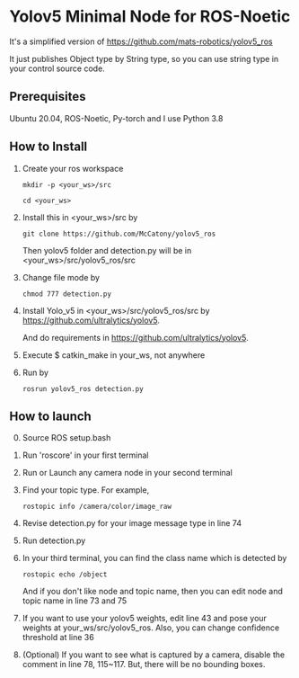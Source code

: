 # Yolov5 Minimal Node for ROS-Noetic
It's a simplified version of https://github.com/mats-robotics/yolov5_ros

It just publishes Object type by String type, so you can use string type in your control source code. 

## Prerequisites
Ubuntu 20.04, ROS-Noetic, Py-torch
and I use Python 3.8

## How to Install
1. Create your ros workspace
    ```
    mkdir -p <your_ws>/src
    
    cd <your_ws>
    ```
    
2. Install this in <your_ws>/src by
    ```
    git clone https://github.com/McCatony/yolov5_ros
    ```

    Then yolov5 folder and detection.py will be in <your_ws>/src/yolov5_ros/src
3. Change file mode by
    ```
    chmod 777 detection.py
    ```
    
4. Install Yolo_v5 in <your_ws>/src/yolov5_ros/src by https://github.com/ultralytics/yolov5.

   And do requirements in https://github.com/ultralytics/yolov5.
5. Execute $ catkin_make in your_ws, not anywhere
6. Run by
    ```
    rosrun yolov5_ros detection.py
    ```

## How to launch
0. Source ROS setup.bash
1. Run 'roscore' in your first terminal
2. Run or Launch any camera node in your second terminal
3. Find your topic type. For example,
    ```
    rostopic info /camera/color/image_raw
    ```
    
4. Revise detection.py for your image message type in line 74
5. Run detection.py
6. In your third terminal, you can find the class name which is detected by
    ```
    rostopic echo /object
    ```
    
   And if you don't like node and topic name, then you can edit node and topic name in line 73 and 75
7. If you want to use your yolov5 weights, edit line 43 and pose your weights at your_ws/src/yolov5_ros. Also, you can change confidence threshold at line 36
8. (Optional) If you want to see what is captured by a camera, disable the comment in line 78, 115~117. But, there will be no bounding boxes. 
